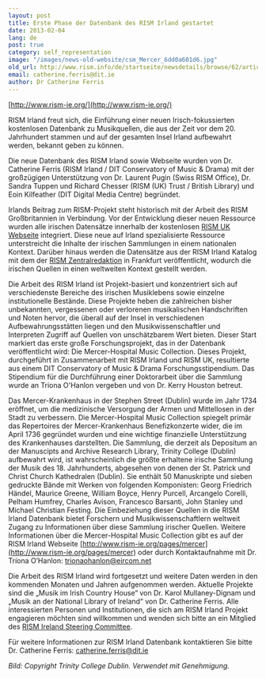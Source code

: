 ```yaml
---
layout: post
title: Erste Phase der Datenbank des RISM Irland gestartet
date: 2013-02-04
lang: de
post: true
category: self_representation
image: "/images/news-old-website/csm_Mercer_6dd0a601d6.jpg"
old_url: http://www.rism.info/de/startseite/newsdetails/browse/62/article/64/first-phase-of-the-rism-ireland-database-launched.html
email: catherine.ferris@dit.ie
author: Dr Catherine Ferris
---
```



[http://www.rism-ie.org/](http://www.rism-ie.org/)

RISM Irland freut sich, die Einführung einer neuen Irisch-fokussierten kostenlosen Datenbank zu Musikquellen, die aus der Zeit vor dem 20. Jahrhundert stammen und auf der gesamten Insel Irland aufbewahrt werden, bekannt geben zu können.

Die neue Datenbank des RISM Irland sowie Webseite wurden von Dr. Catherine Ferris (RISM Irland / DIT Conservatory of Music & Drama) mit der großzügigen Unterstützung von Dr. Laurent Pugin (Swiss RISM Office), Dr. Sandra Tuppen und Richard Chesser (RISM (UK) Trust / British Library) und Eoin Kilfeather (DIT Digital Media Centre) begründet.

Irlands Beitrag zum RISM-Projekt steht historisch mit der Arbeit des RISM Großbritannien in Verbindung. Vor der Entwicklung dieser neuen Ressource wurden alle irischen Datensätze innerhalb der kostenlosen [RISM UK Webseite](http://www.rism.org.uk/) integriert. Diese neue auf Irland spezialisierte Ressource unterstreicht die Inhalte der irischen Sammlungen in einem nationalen Kontext. Darüber hinaus werden die Datensätze aus der RISM Irland Katalog mit dem der [RISM Zentralredaktion](http://www.rism.info/) in Frankfurt veröffentlicht, wodurch die irischen Quellen in einen weltweiten Kontext gestellt werden.

Die Arbeit des RISM Irland ist Projekt-basiert und konzentriert sich auf verschiedenste Bereiche des irischen Musiklebens sowie einzelne institutionelle Bestände. Diese Projekte heben die zahlreichen bisher unbekannten, vergessenen oder verlorenen musikalischen Handschriften und Noten hervor, die überall auf der Insel in verschiedenen Aufbewahrungsstätten liegen und den Musikwissenschaftler und Interpreten Zugriff auf Quellen von unschätzbarem Wert bieten. Dieser Start markiert das erste große Forschungsprojekt, das in der Datenbank veröffentlicht wird: Die Mercer-Hospital Music Collection. Dieses Projekt, durchgeführt in Zusammenarbeit mit RISM Irland und RISM UK, resultierte aus einem DIT Conservatory of Music & Drama Forschungsstipendium. Das Stipendium für die Durchführung einer Doktorarbeit über die Sammlung wurde an Triona O'Hanlon vergeben und von Dr. Kerry Houston betreut.

Das Mercer-Krankenhaus in der Stephen Street (Dublin) wurde im Jahr 1734 eröffnet, um die medizinische Versorgung der Armen und Mittellosen in der Stadt zu verbessern. Die Mercer-Hospital Music Collection spiegelt primär das Repertoires der Mercer-Krankenhaus Benefizkonzerte wider, die im April 1736 gegründet wurden und eine wichtige finanzielle Unterstützung des Krankenhauses darstellten. Die Sammlung, die derzeit als Depositum an der Manuscipts and Archive Research Library, Trinity College (Dublin) aufbewahrt wird, ist wahrscheinlich die größte erhaltene irische Sammlung der Musik des 18. Jahrhunderts, abgesehen von denen der St. Patrick und Christ Church Kathedralen (Dublin). Sie enthält 50 Manuskripte und sieben gedruckte Bände mit Werken von folgenden Komponisten: Georg Friedrich Händel, Maurice Greene, William Boyce, Henry Purcell, Arcangelo Corelli, Pelham Humfrey, Charles Avison, Francesco Barsanti, John Stanley und Michael Christian Festing. Die Einbeziehung dieser Quellen in die RISM Irland Datenbank bietet Forschern und Musikwissenschaftlern weltweit Zugang zu Informationen über diese Sammlung irischer Quellen. Weitere Informationen über die Mercer-Hospital Music Collection gibt es auf der RISM Irland Webseite [http://www.rism-ie.org/pages/mercer](http://www.rism-ie.org/pages/mercer) oder durch Kontaktaufnahme mit Dr. Tríona O’Hanlon: [trionaohanlon@eircom.net](mailto:trionaohanlon@eircom.net)

Die Arbeit des RISM Irland wird fortgesetzt und weitere Daten werden in den kommenden Monaten und Jahren aufgenommen werden. Aktuelle Projekte sind die „Musik im Irish Country House“ von Dr. Karol Mullaney-Dignam und „Musik an der National Library of Ireland“ von Dr. Catherine Ferris. Alle interessierten Personen und Institutionen, die sich am RISM Irland Projekt engagieren möchten sind willkommen und wenden sich bitte an ein Mitglied des [RISM Ireland Steering Committee](http://www.rism-ie.org/pages/contact).

Für weitere Informationen zur RISM Irland Datenbank kontaktieren Sie bitte Dr. Catherine Ferris: [catherine.ferris@dit.ie](mailto:catherine.ferris@dit.ie)

_Bild: Copyright Trinity College Dublin. Verwendet mit Genehmigung._